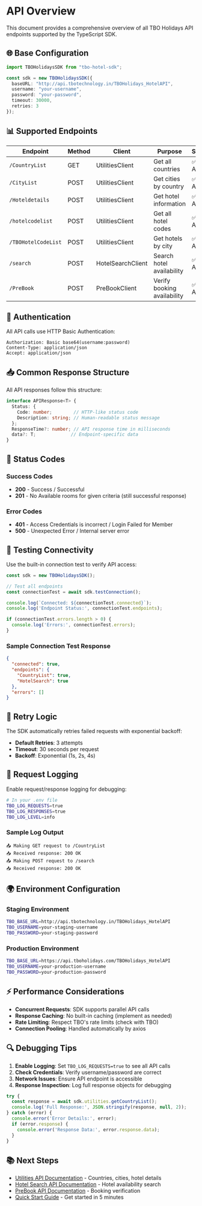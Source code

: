 # API Overview

This document provides a comprehensive overview of all TBO Holidays API endpoints supported by the TypeScript SDK.

## 🌐 Base Configuration

```typescript
import TBOHolidaysSDK from "tbo-hotel-sdk";

const sdk = new TBOHolidaysSDK({
  baseURL: "http://api.tbotechnology.in/TBOHolidays_HotelAPI",
  username: "your-username",
  password: "your-password",
  timeout: 30000,
  retries: 3
});
```

## 📊 Supported Endpoints

| Endpoint | Method | Client | Purpose | Status |
|----------|--------|--------|---------|--------|
| `/CountryList` | GET | UtilitiesClient | Get all countries | ✅ Active |
| `/CityList` | POST | UtilitiesClient | Get cities by country | ✅ Active |
| `/Hoteldetails` | POST | UtilitiesClient | Get hotel information | ✅ Active |
| `/hotelcodelist` | POST | UtilitiesClient | Get all hotel codes | ✅ Active |
| `/TBOHotelCodeList` | POST | UtilitiesClient | Get hotels by city | ✅ Active |
| `/search` | POST | HotelSearchClient | Search hotel availability | ✅ Active |
| `/PreBook` | POST | PreBookClient | Verify booking availability | ✅ Active |

## 🔐 Authentication

All API calls use HTTP Basic Authentication:

```http
Authorization: Basic base64(username:password)
Content-Type: application/json
Accept: application/json
```

## 📥 Common Response Structure

All API responses follow this structure:

```typescript
interface APIResponse<T> {
  Status: {
    Code: number;        // HTTP-like status code
    Description: string; // Human-readable status message
  };
  ResponseTime?: number; // API response time in milliseconds
  data?: T;             // Endpoint-specific data
}
```

## 🚦 Status Codes

### Success Codes
- **200** - Success / Successful
- **201** - No Available rooms for given criteria (still successful response)

### Error Codes  
- **401** - Access Credentials is incorrect / Login Failed for Member
- **500** - Unexpected Error / Internal server error

## 🧪 Testing Connectivity

Use the built-in connection test to verify API access:

```typescript
const sdk = new TBOHolidaysSDK();

// Test all endpoints
const connectionTest = await sdk.testConnection();

console.log(`Connected: ${connectionTest.connected}`);
console.log('Endpoint Status:', connectionTest.endpoints);

if (connectionTest.errors.length > 0) {
  console.log('Errors:', connectionTest.errors);
}
```

### Sample Connection Test Response

```json
{
  "connected": true,
  "endpoints": {
    "CountryList": true,
    "HotelSearch": true
  },
  "errors": []
}
```

## 🔄 Retry Logic

The SDK automatically retries failed requests with exponential backoff:

- **Default Retries**: 3 attempts
- **Timeout**: 30 seconds per request
- **Backoff**: Exponential (1s, 2s, 4s)

## 📝 Request Logging

Enable request/response logging for debugging:

```bash
# In your .env file
TBO_LOG_REQUESTS=true
TBO_LOG_RESPONSES=true
TBO_LOG_LEVEL=info
```

### Sample Log Output

```
📤 Making GET request to /CountryList
📥 Received response: 200 OK
📤 Making POST request to /search
📥 Received response: 200 OK
```

## 🌍 Environment Configuration

### Staging Environment
```bash
TBO_BASE_URL=http://api.tbotechnology.in/TBOHolidays_HotelAPI
TBO_USERNAME=your-staging-username
TBO_PASSWORD=your-staging-password
```

### Production Environment
```bash
TBO_BASE_URL=https://api.tboholidays.com/TBOHolidays_HotelAPI
TBO_USERNAME=your-production-username  
TBO_PASSWORD=your-production-password
```

## ⚡ Performance Considerations

- **Concurrent Requests**: SDK supports parallel API calls
- **Response Caching**: No built-in caching (implement as needed)
- **Rate Limiting**: Respect TBO's rate limits (check with TBO)
- **Connection Pooling**: Handled automatically by axios

## 🔍 Debugging Tips

1. **Enable Logging**: Set `TBO_LOG_REQUESTS=true` to see all API calls
2. **Check Credentials**: Verify username/password are correct
3. **Network Issues**: Ensure API endpoint is accessible
4. **Response Inspection**: Log full response objects for debugging

```typescript
try {
  const response = await sdk.utilities.getCountryList();
  console.log('Full Response:', JSON.stringify(response, null, 2));
} catch (error) {
  console.error('Error Details:', error);
  if (error.response) {
    console.error('Response Data:', error.response.data);
  }
}
```

## 📚 Next Steps

- [Utilities API Documentation](./utilities.md) - Countries, cities, hotel details
- [Hotel Search API Documentation](./search.md) - Hotel availability search  
- [PreBook API Documentation](./prebook.md) - Booking verification
- [Quick Start Guide](../examples/quickstart.md) - Get started in 5 minutes
